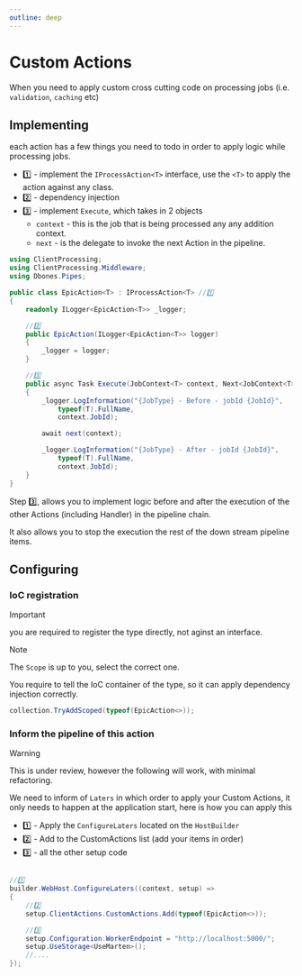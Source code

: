 ```yaml
---
outline: deep
---
```


# Custom Actions

When you need to apply custom cross cutting code on processing jobs (i.e. `validation`, `caching` etc)

## Implementing

each action has a few things you need to todo in order to apply logic while processing jobs.

- 1️⃣ - implement the `IProcessAction<T>` interface, use the `<T>` to apply the action against any class.
- 2️⃣ - dependency injection
- 3️⃣ - implement `Execute`, which takes in 2 objects
  - `context` - this is the job that is being processed any any addition context.
  - `next` - is the delegate to invoke the next Action in the pipeline.

```csharp
using ClientProcessing;
using ClientProcessing.Middleware;
using Dbones.Pipes;

public class EpicAction<T> : IProcessAction<T> //1️⃣
{
    readonly ILogger<EpicAction<T>> _logger;

    //2️⃣
    public EpicAction(ILogger<EpicAction<T>> logger)
    {
        _logger = logger;
    }

    //3️⃣
    public async Task Execute(JobContext<T> context, Next<JobContext<T>> next)
    {
        _logger.LogInformation("{JobType} - Before - jobId {JobId}",
            typeof(T).FullName,
            context.JobId);

        await next(context);

        _logger.LogInformation("{JobType} - After - jobId {JobId}",
            typeof(T).FullName,
            context.JobId);
    }
}
```

Step 3️⃣, allows you to implement logic before and after the execution of the other Actions (including Handler) in the pipeline chain.

It also allows you to stop the execution the rest of the down stream pipeline items.

## Configuring

### IoC registration

> [!IMPORTANT]
> you are required to register the type directly, not aginst an interface.

> [!NOTE]
> The `Scope` is up to you, select the correct one.

You require to tell the IoC container of the type, so it can apply dependency injection correctly.

```csharp
collection.TryAddScoped(typeof(EpicAction<>));
```

### Inform the pipeline of this action

> [!WARNING]
> This is under review, however the following will work, with minimal refactoring.

We need to inform of `Laters` in which order to apply your Custom Actions, it only needs to happen at the application start, here is how you can apply this

- 1️⃣ - Apply the `ConfigureLaters` located on the `HostBuilder`
- 2️⃣ - Add to the CustomActions list (add your items in order)
- 3️⃣ - all the other setup code

```csharp

//1️⃣
builder.WebHost.ConfigureLaters((context, setup) =>
{
    //2️⃣
    setup.ClientActions.CustomActions.Add(typeof(EpicAction<>));

    //3️⃣
    setup.Configuration.WorkerEndpoint = "http://localhost:5000/";
    setup.UseStorage<UseMarten>();
    //....
});
```